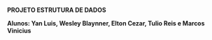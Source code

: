 **PROJETO ESTRUTURA DE DADOS**

**Alunos: Yan Luis, Wesley Blaynner, Elton Cezar, Tulio Reis e Marcos Vinicius**
